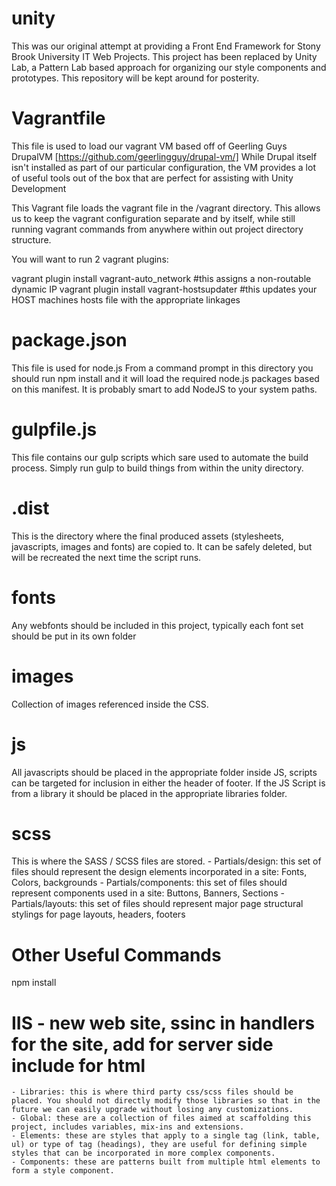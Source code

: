 unity
=====
This was our original attempt at providing a Front End Framework for Stony Brook University IT Web Projects. This project has been replaced by Unity Lab, a Pattern Lab based approach for organizing our style components and prototypes. This repository will be kept around for posterity. 


Vagrantfile
=====
This file is used to load our vagrant VM based off of Geerling Guys DrupalVM [https://github.com/geerlingguy/drupal-vm/]
While Drupal itself isn't installed as part of our particular configuration, the VM provides a lot of useful tools out of the box that are perfect for assisting with Unity Development

This Vagrant file loads the vagrant file in the /vagrant directory. This allows us to keep the vagrant configuration separate and by itself, while still running vagrant commands from anywhere within out project directory structure. 

You will want to run 2 vagrant plugins:

vagrant plugin install vagrant-auto_network #this assigns a non-routable dynamic IP
vagrant plugin install vagrant-hostsupdater #this updates your HOST machines hosts file with the appropriate linkages


package.json
=====
This file is used for node.js 
From a command prompt in this directory you should run npm install and it will load the required node.js packages based on this manifest. It is probably smart to add NodeJS to your system paths. 


gulpfile.js
=====
This file contains our gulp scripts which sare used to automate the build process.
Simply run gulp to build things from within the unity directory.


.dist
=====
This is the directory where the final produced assets (stylesheets, javascripts, images and fonts) are copied to. It can be safely deleted, but will be recreated the next time the script runs. 

fonts
=====
Any webfonts should be included in this project, typically each font set should be put in its own folder

images
=====
Collection of images referenced inside the CSS. 

js
=====
All javascripts should be placed in the appropriate folder inside JS, scripts can be targeted for inclusion in either the header of footer. 
If the JS Script is from a library it should be placed in the appropriate libraries folder.

scss
=====
This is where the SASS / SCSS files are stored. 
	- Partials/design: this set of files should represent the design elements incorporated in a site: Fonts, Colors, backgrounds
	- Partials/components: this set of files should represent components used in a site: Buttons, Banners, Sections
	- Partials/layouts: this set of files should represent major page structural stylings for page layouts, headers, footers

Other Useful Commands
=====
npm install

IIS - new web site, ssinc in handlers for the site, add for server side include for html
=======
	- Libraries: this is where third party css/scss files should be placed. You should not directly modify those libraries so that in the future we can easily upgrade without losing any customizations.
	- Global: these are a collection of files aimed at scaffolding this project, includes variables, mix-ins and extensions.
	- Elements: these are styles that apply to a single tag (link, table, ul) or type of tag (headings), they are useful for defining simple styles that can be incorporated in more complex components.
	- Components: these are patterns built from multiple html elements to form a style component.
